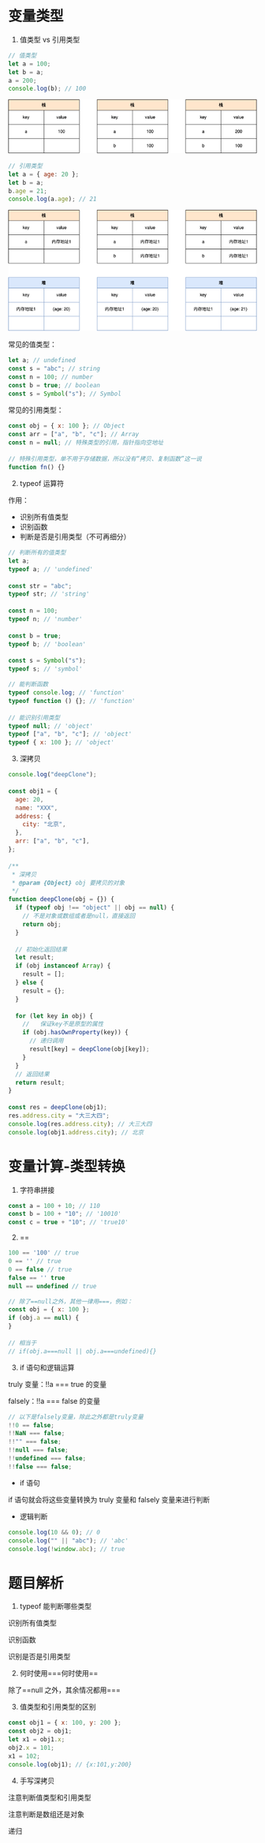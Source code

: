 # 变量类型

1. 值类型 vs 引用类型

```js
// 值类型
let a = 100;
let b = a;
a = 200;
console.log(b); // 100
```

![值类型解读](../../../sources/值类型.png)

```js
// 引用类型
let a = { age: 20 };
let b = a;
b.age = 21;
console.log(a.age); // 21
```

![值类型解读](../../../sources/引用类型.png)

常见的值类型：

```js
let a; // undefined
const s = "abc"; // string
const n = 100; // number
const b = true; // boolean
const s = Symbol("s"); // Symbol
```

常见的引用类型：

```js
const obj = { x: 100 }; // Object
const arr = ["a", "b", "c"]; // Array
const n = null; // 特殊类型的引用，指针指向空地址

// 特殊引用类型，单不用于存储数据，所以没有“拷贝、复制函数”这一说
function fn() {}
```

2. typeof 运算符

作用：

- 识别所有值类型
- 识别函数
- 判断是否是引用类型（不可再细分）

```js
// 判断所有的值类型
let a;
typeof a; // 'undefined'

const str = "abc";
typeof str; // 'string'

const n = 100;
typeof n; // 'number'

const b = true;
typeof b; // 'boolean'

const s = Symbol("s");
typeof s; // 'symbol'
```

```js
// 能判断函数
typeof console.log; // 'function'
typeof function () {}; // 'function'

// 能识别引用类型
typeof null; // 'object'
typeof ["a", "b", "c"]; // 'object'
typeof { x: 100 }; // 'object'
```

3. 深拷贝

```js
console.log("deepClone");

const obj1 = {
  age: 20,
  name: "XXX",
  address: {
    city: "北京",
  },
  arr: ["a", "b", "c"],
};

/**
 * 深拷贝
 * @param {Object} obj 要拷贝的对象
 */
function deepClone(obj = {}) {
  if (typeof obj !== "object" || obj == null) {
    // 不是对象或数组或者是null，直接返回
    return obj;
  }

  // 初始化返回结果
  let result;
  if (obj instanceof Array) {
    result = [];
  } else {
    result = {};
  }

  for (let key in obj) {
    //   保证key不是原型的属性
    if (obj.hasOwnProperty(key)) {
      // 递归调用
      result[key] = deepClone(obj[key]);
    }
  }
  // 返回结果
  return result;
}

const res = deepClone(obj1);
res.address.city = "大三大四";
console.log(res.address.city); // 大三大四
console.log(obj1.address.city); // 北京
```

# 变量计算-类型转换

1. 字符串拼接

```js
const a = 100 + 10; // 110
const b = 100 + "10"; // '10010'
const c = true + "10"; // 'true10'
```

2. ==

```js
100 == '100' // true
0 == '' // true
0 == false // true
false == '' true
null == undefined // true
```

```js
// 除了==null之外，其他一律用===，例如：
const obj = { x: 100 };
if (obj.a == null) {
}

// 相当于
// if(obj.a===null || obj.a===undefined){}
```

3. if 语句和逻辑运算

truly 变量：!!a === true 的变量

falsely：!!a === false 的变量

```js
// 以下是falsely变量，除此之外都是truly变量
!!0 == false;
!!NaN === false;
!!"" === false;
!!null === false;
!!undefined === false;
!!false === false;
```

- if 语句

if 语句就会将这些变量转换为 truly 变量和 falsely 变量来进行判断

- 逻辑判断

```js
console.log(10 && 0); // 0
console.log("" || "abc"); // 'abc'
console.log(!window.abc); // true
```

# 题目解析

1. typeof 能判断哪些类型

识别所有值类型

识别函数

识别是否是引用类型

2. 何时使用===何时使用==

除了==null 之外，其余情况都用===

3. 值类型和引用类型的区别

```js
const obj1 = { x: 100, y: 200 };
const obj2 = obj1;
let x1 = obj1.x;
obj2.x = 101;
x1 = 102;
console.log(obj1); // {x:101,y:200}
```

4. 手写深拷贝

注意判断值类型和引用类型

注意判断是数组还是对象

递归


